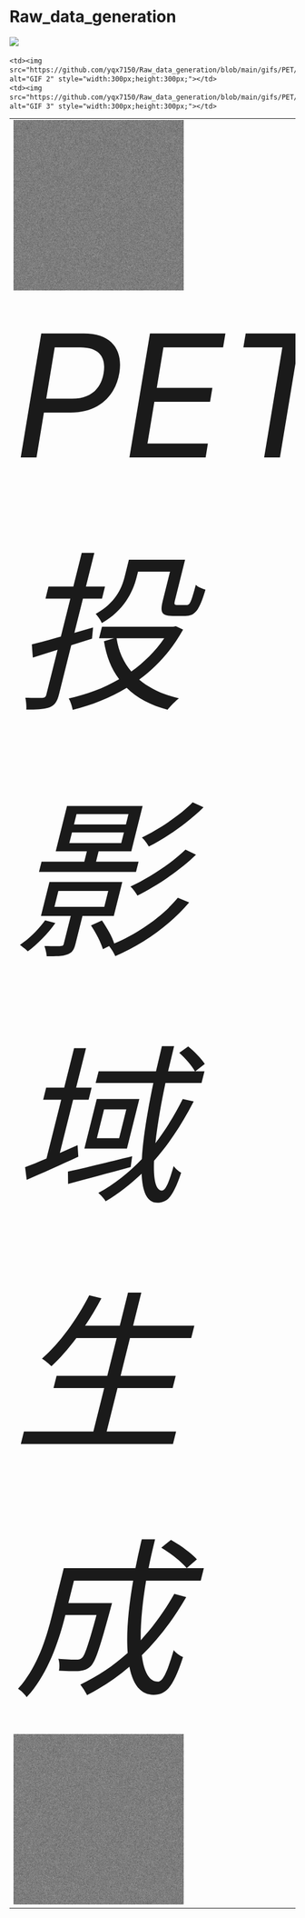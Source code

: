 # Raw_data_generation
![](https://github.com/yqx7150/Raw_data_generation-/blob/main/images/high_resolution.png)










<table>
  <tr>
    <td><img src="https://github.com/yqx7150/Raw_data_generation/blob/main/gifs/PET/gif%20(7).gif" alt="GIF 1" style="width:300px;height:300px;"><br><span style="font-size: 300px; font-style: italic;">PET投影域生成</span></td>
    
    <td><img src="https://github.com/yqx7150/Raw_data_generation/blob/main/gifs/PET/gif%20(2).gif" alt="GIF 2" style="width:300px;height:300px;"></td>
    <td><img src="https://github.com/yqx7150/Raw_data_generation/blob/main/gifs/PET/gif%20(3).gif" alt="GIF 3" style="width:300px;height:300px;"></td>
  </tr>
  <tr>
    <td><img src="https://github.com/yqx7150/Raw_data_generation/blob/main/gifs/PET/gif%20(4).gif" alt="GIF 4" style="width:300px;height:300px;"></td>
    <td><img src="https://github.com/yqx7150/Raw_data_generation/blob/main/gifs/PET/gif%20(5).gif" alt="GIF 5" style="width:300px;height:300px;"></td>
    <td><img src="https://github.com/yqx7150/Raw_data_generation/blob/main/gifs/PET/gif%20(6).gif" alt="GIF 6" style="width:300px;height:300px;"></td>
  </tr>
</table>
